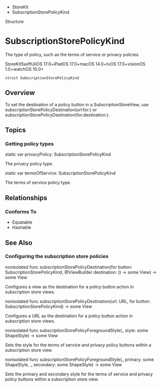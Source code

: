 

- StoreKit
-  SubscriptionStorePolicyKind 

Structure

# SubscriptionStorePolicyKind

The type of policy, such as the terms of service or privacy policies.

StoreKitSwiftUIiOS 17.0+iPadOS 17.0+macOS 14.0+tvOS 17.0+visionOS 1.0+watchOS 10.0+

``` source
struct SubscriptionStorePolicyKind
```

## Overview

To set the destination of a policy button in a SubscriptionStoreView, use subscriptionStorePolicyDestination(url:for:) or subscriptionStorePolicyDestination(for:destination:).

## Topics

### Getting policy types

static var privacyPolicy: SubscriptionStorePolicyKind

The privacy policy type.

static var termsOfService: SubscriptionStorePolicyKind

The terms of service policy type.

## Relationships

### Conforms To

- Equatable
- Hashable

## See Also

### Configuring the subscription store policies

nonisolated func subscriptionStorePolicyDestination(for button: SubscriptionStorePolicyKind, @ViewBuilder destination: () -> some View) -> some View 

Configures a view as the destination for a policy button action in subscription store views.

nonisolated func subscriptionStorePolicyDestination(url: URL, for button: SubscriptionStorePolicyKind) -> some View 

Configures a URL as the destination for a policy button action in subscription store views.

nonisolated func subscriptionStorePolicyForegroundStyle(_ style: some ShapeStyle) -> some View 

Sets the style for the terms of service and privacy policy buttons within a subscription store view.

nonisolated func subscriptionStorePolicyForegroundStyle(_ primary: some ShapeStyle, _ secondary: some ShapeStyle) -> some View 

Sets the primary and secondary style for the terms of service and privacy policy buttons within a subscription store view.

